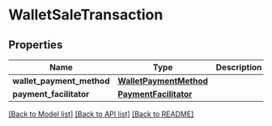 # WalletSaleTransaction

## Properties
Name | Type | Description | Notes
------------ | ------------- | ------------- | -------------
**wallet_payment_method** | [**WalletPaymentMethod**](WalletPaymentMethod.md) |  | 
**payment_facilitator** | [**PaymentFacilitator**](PaymentFacilitator.md) |  | [optional] 

[[Back to Model list]](../README.md#documentation-for-models) [[Back to API list]](../README.md#documentation-for-api-endpoints) [[Back to README]](../README.md)


